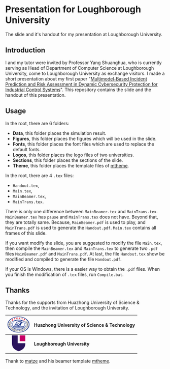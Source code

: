 # Presentation for Loughborough University

The slide and it's handout for my presentation at Loughborough University.

## Introduction
I and my tutor were invited by Professor Yang Shuanghua, who is currently serving as Head of Department of Computer Science at Loughborough University, come to  Loughborough University as exchange visitors. I made a short presentation about my first paper "[Multimodel-Based Incident Prediction and Risk Assessment in Dynamic Cybersecurity Protection for Industrial Control Systems]". This repository contains the slide and the handout of this presentation.
          
## Usage
In the root, there are 6 folders:

- **Data**, this folder places the simulation result.
- **Figures**, this folder places the figures which will be used in the slide.
- **Fonts**, this folder places the font files which are used to replace the default fonts.
- **Logos**, this folder places the logo files of two universities.
- **Sections**, this folder places the sections of the slide.
- **Theme**, this folder places the template files of [mtheme].

In the root, there are 4 `.tex` files:

- `Handout.tex`,
- `Main.tex`,
- `MainBeamer.tex`,
- `MainTrans.tex`.

There is only one difference between `MainBeamer.tex` and `MainTrans.tex`. `MainBeamer.tex` has `pause` and `MainTrans.tex` does not have. Beyond that, they are totally same. Because, `MainBeamer.pdf` is used to play, and `MainTrans.pdf` is used to generate the `Handout.pdf`. `Main.tex` contains all frames of this slide.

If you want modify the slide, you are suggested to modify the file `Main.tex`, then compile the `MainBeamer.tex` and `MainTrans.tex` to generate two `.pdf` files `MainBeamer.pdf` and `MainTrans.pdf`. At last, the file `Handout.tex` show be modified and compiled to generate the file `Handout.pdf`.

If your OS is Windows, there is a easier way to obtain the `.pdf` files. When you finish the modification of `.tex` files, run `Compile.bat`.

## Thanks
Thanks for the supports from Huazhong University of Science & Technology, and the invitation of Loughborough University.

|<img src = "\Figures\Readme\HUSTLogoWithoutSubline.png" height = 50px>|**Huazhong University of Science & Technology**|
|:---:|:---|
|<img src = "\Figures\Readme\LULogoWithoutSubline.png" height = 50px>|**Loughborough University**|

Thank to [matze] and his beamer template [mtheme].

[mtheme]:https://github.com/matze/mtheme
[matze]:https://github.com/matze
[Multimodel-Based Incident Prediction and Risk Assessment in Dynamic Cybersecurity Protection for Industrial Control Systems]:http://ieeexplore.ieee.org/xpls/abs_all.jsp?arnumber=7360925&tag=1